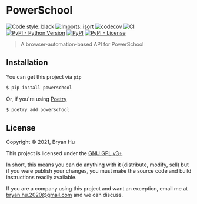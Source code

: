 # PowerSchool

[![Code style: black](https://img.shields.io/badge/code%20style-black-000000.svg)](https://github.com/psf/black) [![Imports: isort](https://img.shields.io/badge/%20imports-isort-%231674b1?style=flat&labelColor=ef8336)](https://pycqa.github.io/isort/)
 [![codecov](https://codecov.io/gh/ThatXliner/powerschool/branch/main/graph/badge.svg)](https://codecov.io/gh/ThatXliner/powerschool)  [![CI](https://github.com/ThatXliner/powerschool/actions/workflows/ci.yml/badge.svg?branch=main)](https://github.com/ThatXliner/powerschool/actions/workflows/ci.yml) [![PyPI - Python Version](https://img.shields.io/pypi/pyversions/powerschool)](https://pypi.org/project/powerschool) [![PyPI](https://img.shields.io/pypi/v/powerschool)](https://pypi.org/project/powerschool) [![PyPI - License](https://img.shields.io/pypi/l/powerschool)](#license)

> A browser-automation-based API for PowerSchool


## Installation

You can get this project via `pip`

```bash
$ pip install powerschool
```

Or, if you're using [Poetry](https://python-poetry.org)

```bash
$ poetry add powerschool
```


## License

Copyright © 2021, Bryan Hu

This project is licensed under the [GNU GPL v3+](https://github.com/ThatXliner/powerschool/blob/main/LICENSE.txt).

In short, this means you can do anything with it (distribute, modify, sell) but if you were publish your changes, you must make the source code and build instructions readily available.

If you are a company using this project and want an exception, email me at [bryan.hu.2020@gmail.com](mailto:bryan.hu.2020@gmail.com) and we can discuss.
